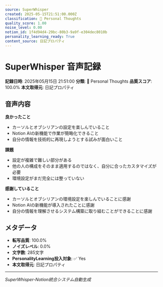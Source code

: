 ```yaml
---
source: SuperWhisper
created: 2025-05-15T21:51:00.000Z
classification: 💭 Personal Thoughts
quality_score: 1.00
noise_level: 0.00
notion_id: 1f4d94d4-29bc-80b3-9a9f-e304dec8010b
personality_learning_ready: True
content_source: 日記プロパティ
---
```


# SuperWhisper 音声記録

**記録日時**: 2025年05月15日 21:51:00
**分類**: 💭 Personal Thoughts
**品質スコア**: 100.0%
**本文取得元**: 日記プロパティ

## 音声内容

**良かったこと**
- カーソルとオブシリアンの設定を楽しんでいること
- Notion AIの新機能で作業が簡略化できること
- 自分の情報を技術的に再現しようとする試みが面白いこと

**課題**
- 設定が複雑で難しい部分がある
- 他の人の構成をそのまま適用するのではなく、自分に合ったカスタマイズが必要
- 環境設定がまだ完全には整っていない

**感謝していること**
- カーソルとオブシリアンの環境設定を楽しんでいることに感謝
- Notion AIの新機能が導入されたことに感謝
- 自分の情報を理解させるシステム構築に取り組むことができることに感謝

## メタデータ

- **転写品質**: 100.0%
- **ノイズレベル**: 0.0%
- **文字数**: 285文字
- **PersonalityLearning投入対象**: ✅ Yes
- **本文取得元**: 日記プロパティ

---
*SuperWhisper-Notion統合システム自動生成*
